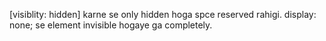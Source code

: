 [visiblity: hidden] karne se only hidden hoga spce reserved rahigi.
display: none; se element invisible hogaye ga completely.